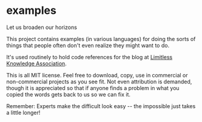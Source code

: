 # examples
Let us broaden our horizons

This project contains examples (in various languages) for doing the sorts of things
that people often don't even realize they might want to do.

It's used routinely to hold code references for the blog at 
[Limitless Knowledge Association](http://blog.limitless.org).

This is all MIT license. Feel free to download, copy, use in commercial or non-commercial projects
as you see fit. Not even attribution is demanded, though it is appreciated so that if anyone finds
a problem in what you copied the words gets back to us so we can fix it.

Remember: Experts make the difficult look easy -- the impossible just takes a little longer!
